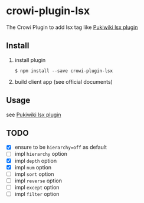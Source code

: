 # crowi-plugin-lsx
The Crowi Plugin to add lsx tag like [Pukiwiki lsx plugin](http://ukiya.sakura.ne.jp/index.php?PukiWiki%2F1.4%2F%E3%83%9E%E3%83%8B%E3%83%A5%E3%82%A2%E3%83%AB%2F%E3%83%97%E3%83%A9%E3%82%B0%E3%82%A4%E3%83%B3%2F%E7%8B%AC%E8%87%AA%E3%81%AB%E8%BF%BD%E5%8A%A0%E3%81%97%E3%81%9F%E3%82%82%E3%81%AE%2Flsx)

Install
--------

1. install plugin

    ```
    $ npm install --save crowi-plugin-lsx
    ```

1. build client app (see official documents)


Usage
------

see [Pukiwiki lsx plugin](http://ukiya.sakura.ne.jp/index.php?PukiWiki%2F1.4%2F%E3%83%9E%E3%83%8B%E3%83%A5%E3%82%A2%E3%83%AB%2F%E3%83%97%E3%83%A9%E3%82%B0%E3%82%A4%E3%83%B3%2F%E7%8B%AC%E8%87%AA%E3%81%AB%E8%BF%BD%E5%8A%A0%E3%81%97%E3%81%9F%E3%82%82%E3%81%AE%2Flsx)

TODO
----

- [x] ensure to be `hierarchy=off` as default
- [ ] impl `hierarchy` option
- [x] impl `depth` option
- [x] impl `num` option
- [ ] impl `sort` option
- [ ] impl `reverse` option
- [ ] impl `except` option
- [ ] impl `filter` option
